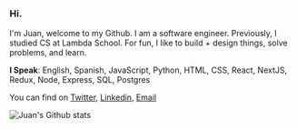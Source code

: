 ### Hi.
I'm Juan, welcome to my Github. I am a software engineer. Previously, I studied CS at Lambda School. For fun, I like to build + design things, solve problems, and learn.

**I Speak**:
English, Spanish, JavaScript, Python, HTML, CSS, React, NextJS, Redux, Node, Express, SQL, Postgres

You can find on [Twitter](https://twitter.com/juanca_ruizc), [Linkedin](https://www.linkedin.com/in/juan-c-ruiz/), [Email](mailto:jruiz@hey.com)

![Juan's Github stats](https://github-readme-stats.vercel.app/api?username=juancaruizc&show_icons=true&hide=[%22issues%22])
